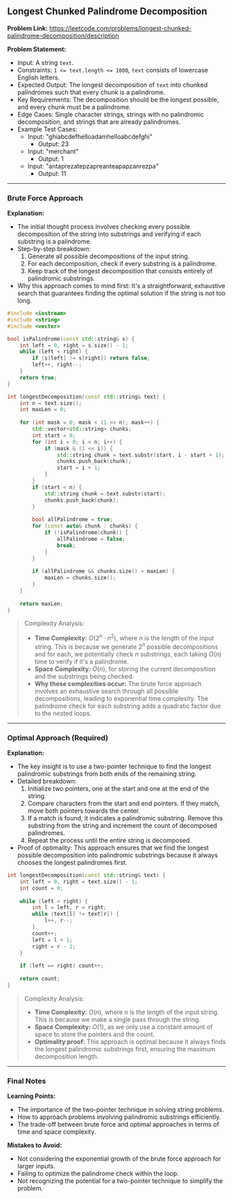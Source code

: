 ## Longest Chunked Palindrome Decomposition

**Problem Link:** https://leetcode.com/problems/longest-chunked-palindrome-decomposition/description

**Problem Statement:**
- Input: A string `text`.
- Constraints: `1 <= text.length <= 1000`, `text` consists of lowercase English letters.
- Expected Output: The longest decomposition of `text` into chunked palindromes such that every chunk is a palindrome.
- Key Requirements: The decomposition should be the longest possible, and every chunk must be a palindrome.
- Edge Cases: Single character strings, strings with no palindromic decomposition, and strings that are already palindromes.
- Example Test Cases:
  - Input: "ghiabcdefhelloadamhelloabcdefghi"
    - Output: 23
  - Input: "merchant"
    - Output: 1
  - Input: "antaprezatepzapreanteapapzanrezpa"
    - Output: 11

---

### Brute Force Approach

**Explanation:**
- The initial thought process involves checking every possible decomposition of the string into substrings and verifying if each substring is a palindrome.
- Step-by-step breakdown:
  1. Generate all possible decompositions of the input string.
  2. For each decomposition, check if every substring is a palindrome.
  3. Keep track of the longest decomposition that consists entirely of palindromic substrings.
- Why this approach comes to mind first: It's a straightforward, exhaustive search that guarantees finding the optimal solution if the string is not too long.

```cpp
#include <iostream>
#include <string>
#include <vector>

bool isPalindrome(const std::string& s) {
    int left = 0, right = s.size() - 1;
    while (left < right) {
        if (s[left] != s[right]) return false;
        left++, right--;
    }
    return true;
}

int longestDecomposition(const std::string& text) {
    int n = text.size();
    int maxLen = 0;
    
    for (int mask = 0; mask < (1 << n); mask++) {
        std::vector<std::string> chunks;
        int start = 0;
        for (int i = 0; i < n; i++) {
            if (mask & (1 << i)) {
                std::string chunk = text.substr(start, i - start + 1);
                chunks.push_back(chunk);
                start = i + 1;
            }
        }
        if (start < n) {
            std::string chunk = text.substr(start);
            chunks.push_back(chunk);
        }
        
        bool allPalindrome = true;
        for (const auto& chunk : chunks) {
            if (!isPalindrome(chunk)) {
                allPalindrome = false;
                break;
            }
        }
        
        if (allPalindrome && chunks.size() > maxLen) {
            maxLen = chunks.size();
        }
    }
    
    return maxLen;
}
```

> Complexity Analysis:
> - **Time Complexity:** $O(2^n \cdot n^2)$, where $n$ is the length of the input string. This is because we generate $2^n$ possible decompositions and for each, we potentially check $n$ substrings, each taking $O(n)$ time to verify if it's a palindrome.
> - **Space Complexity:** $O(n)$, for storing the current decomposition and the substrings being checked.
> - **Why these complexities occur:** The brute force approach involves an exhaustive search through all possible decompositions, leading to exponential time complexity. The palindrome check for each substring adds a quadratic factor due to the nested loops.

---

### Optimal Approach (Required)

**Explanation:**
- The key insight is to use a two-pointer technique to find the longest palindromic substrings from both ends of the remaining string.
- Detailed breakdown:
  1. Initialize two pointers, one at the start and one at the end of the string.
  2. Compare characters from the start and end pointers. If they match, move both pointers towards the center.
  3. If a match is found, it indicates a palindromic substring. Remove this substring from the string and increment the count of decomposed palindromes.
  4. Repeat the process until the entire string is decomposed.
- Proof of optimality: This approach ensures that we find the longest possible decomposition into palindromic substrings because it always chooses the longest palindromes first.

```cpp
int longestDecomposition(const std::string& text) {
    int left = 0, right = text.size() - 1;
    int count = 0;
    
    while (left < right) {
        int l = left, r = right;
        while (text[l] != text[r]) {
            l++, r--;
        }
        count++;
        left = l + 1;
        right = r - 1;
    }
    
    if (left == right) count++;
    
    return count;
}
```

> Complexity Analysis:
> - **Time Complexity:** $O(n)$, where $n$ is the length of the input string. This is because we make a single pass through the string.
> - **Space Complexity:** $O(1)$, as we only use a constant amount of space to store the pointers and the count.
> - **Optimality proof:** This approach is optimal because it always finds the longest palindromic substrings first, ensuring the maximum decomposition length.

---

### Final Notes

**Learning Points:**
- The importance of the two-pointer technique in solving string problems.
- How to approach problems involving palindromic substrings efficiently.
- The trade-off between brute force and optimal approaches in terms of time and space complexity.

**Mistakes to Avoid:**
- Not considering the exponential growth of the brute force approach for larger inputs.
- Failing to optimize the palindrome check within the loop.
- Not recognizing the potential for a two-pointer technique to simplify the problem.